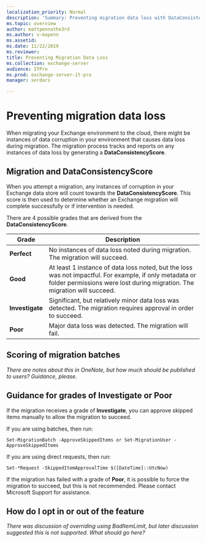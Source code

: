 ```yaml
---
localization_priority: Normal
description: 'Summary: Preventing migration data loss with DataConsistencyScore'
ms.topic: overview
author: mattpennathe3rd
ms.author: v-mapenn
ms.assetid: 
ms.date: 11/22/2019
ms.reviewer: 
title: Preventing Migration Data Loss
ms.collection: exchange-server
audience: ITPro
ms.prod: exchange-server-it-pro
manager: serdars

---
```


# Preventing migration data loss

When migrating your Exchange environment to the cloud, there might be instances of data corruption in your environment that causes data loss during migration. The migration process tracks and reports on any instances of data loss by generating a **DataConsistencyScore**. 

## Migration and DataConsistencyScore

When you attempt a migration, any instances of corruption in your Exchange data store will count towards the **DataConsistencyScore**. This score is then used to determine whether an Exchange migration will complete successfully or if intervention is needed.

There are 4 possible grades that are derived from the **DataConsistencyScore**.

|Grade|Description|
|---|---|
|**Perfect**| No instances of data loss noted during migration. The migration will succeed.|
|**Good**| At least 1 instance of data loss noted, but the loss was not impactful. For example, if only metadata or folder permissions were lost during migration. The migration will succeed.|
|**Investigate**|Significant, but relatively minor data loss was detected. The migration requires approval in order to succeed.|
|**Poor**|Major data loss was detected. The migration will fail.|

## Scoring of migration batches

*There are notes about this in OneNote, but how much should be published to users? Guidance, please.*

## Guidance for grades of Investigate or Poor

If the migration receives a grade of **Investigate**, you can approve skipped items manually to allow the migration to succeed.

If you are using batches, then run:

```
Set-MigrationBatch -ApproveSkippedItems or Set-MigrationUser -ApproveSkippedItems
```

If you are using direct requests, then run:

```
Set-*Request -SkippedItemApprovalTime $([DateTime]::UtcNow)
```

If the migration has failed with a grade of **Poor**, it is possible to force the migration to succeed, but this is not recommended. Please contact Microsoft Support for assistance.

## How do I opt in or out of the feature

*There was discussion of overriding using BadItemLimit, but later discussion suggested this is not supported. What should go here?*